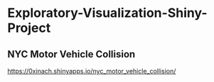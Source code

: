 # Exploratory-Visualization-Shiny-Project
## NYC Motor Vehicle Collision
https://0xinach.shinyapps.io/nyc_motor_vehicle_collision/
